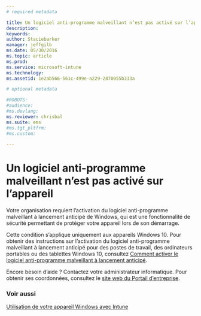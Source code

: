 ```yaml
---
# required metadata

title: Un logiciel anti-programme malveillant n’est pas activé sur l’appareil | Microsoft Intune
description:
keywords:
author: Staciebarker
manager: jeffgilb
ms.date: 05/30/2016
ms.topic: article
ms.prod:
ms.service: microsoft-intune
ms.technology:
ms.assetid: 1e2ab566-561c-499e-a229-2870055b333a

# optional metadata

#ROBOTS:
#audience:
#ms.devlang:
ms.reviewer: chrisbal
ms.suite: ems
#ms.tgt_pltfrm:
#ms.custom:

---
```



# Un logiciel anti-programme malveillant n’est pas activé sur l’appareil

Votre organisation requiert l’activation du logiciel anti-programme malveillant à lancement anticipé de Windows, qui est une fonctionnalité de sécurité permettant de protéger votre appareil lors de son démarrage. 

Cette condition s’applique uniquement aux appareils Windows 10. Pour obtenir des instructions sur l’activation du logiciel anti-programme malveillant à lancement anticipé pour des postes de travail, des ordinateurs portables ou des tablettes Windows 10, consultez [Comment activer le logiciel anti-programme malveillant à lancement anticipé](https://gallery.technet.microsoft.com/How-to-turn-on-Early-84552ec5).

Encore besoin d’aide ? Contactez votre administrateur informatique. Pour obtenir ses coordonnées, consultez le [site web du Portail d’entreprise](http://portal.manage.microsoft.com).

### Voir aussi
[Utilisation de votre appareil Windows avec Intune](using-your-windows-device-with-intune.md)

<!--HONumber=Jun16_HO2-->


